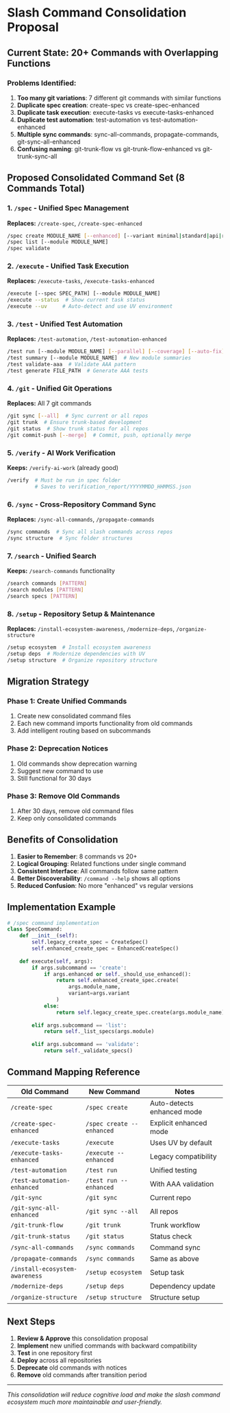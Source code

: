 # Slash Command Consolidation Proposal

## Current State: 20+ Commands with Overlapping Functions

### Problems Identified:
1. **Too many git variations**: 7 different git commands with similar functions
2. **Duplicate spec creation**: create-spec vs create-spec-enhanced
3. **Duplicate task execution**: execute-tasks vs execute-tasks-enhanced  
4. **Duplicate test automation**: test-automation vs test-automation-enhanced
5. **Multiple sync commands**: sync-all-commands, propagate-commands, git-sync-all-enhanced
6. **Confusing naming**: git-trunk-flow vs git-trunk-flow-enhanced vs git-trunk-sync-all

## Proposed Consolidated Command Set (8 Commands Total)

### 1. `/spec` - Unified Spec Management
**Replaces:** `/create-spec`, `/create-spec-enhanced`
```bash
/spec create MODULE_NAME [--enhanced] [--variant minimal|standard|api|research]
/spec list [--module MODULE_NAME]
/spec validate
```

### 2. `/execute` - Unified Task Execution
**Replaces:** `/execute-tasks`, `/execute-tasks-enhanced`
```bash
/execute [--spec SPEC_PATH] [--module MODULE_NAME]
/execute --status  # Show current task status
/execute --uv     # Auto-detect and use UV environment
```

### 3. `/test` - Unified Test Automation
**Replaces:** `/test-automation`, `/test-automation-enhanced`
```bash
/test run [--module MODULE_NAME] [--parallel] [--coverage] [--auto-fix]
/test summary [--module MODULE_NAME]  # New module summaries
/test validate-aaa  # Validate AAA pattern
/test generate FILE_PATH  # Generate AAA tests
```

### 4. `/git` - Unified Git Operations
**Replaces:** All 7 git commands
```bash
/git sync [--all]  # Sync current or all repos
/git trunk  # Ensure trunk-based development
/git status  # Show trunk status for all repos
/git commit-push [--merge]  # Commit, push, optionally merge
```

### 5. `/verify` - AI Work Verification
**Keeps:** `/verify-ai-work` (already good)
```bash
/verify  # Must be run in spec folder
         # Saves to verification_report/YYYYMMDD_HHMMSS.json
```

### 6. `/sync` - Cross-Repository Command Sync
**Replaces:** `/sync-all-commands`, `/propagate-commands`
```bash
/sync commands  # Sync all slash commands across repos
/sync structure  # Sync folder structures
```

### 7. `/search` - Unified Search
**Keeps:** `/search-commands` functionality
```bash
/search commands [PATTERN]
/search modules [PATTERN]
/search specs [PATTERN]
```

### 8. `/setup` - Repository Setup & Maintenance
**Replaces:** `/install-ecosystem-awareness`, `/modernize-deps`, `/organize-structure`
```bash
/setup ecosystem  # Install ecosystem awareness
/setup deps  # Modernize dependencies with UV
/setup structure  # Organize repository structure
```

## Migration Strategy

### Phase 1: Create Unified Commands
1. Create new consolidated command files
2. Each new command imports functionality from old commands
3. Add intelligent routing based on subcommands

### Phase 2: Deprecation Notices
1. Old commands show deprecation warning
2. Suggest new command to use
3. Still functional for 30 days

### Phase 3: Remove Old Commands
1. After 30 days, remove old command files
2. Keep only consolidated commands

## Benefits of Consolidation

1. **Easier to Remember**: 8 commands vs 20+
2. **Logical Grouping**: Related functions under single command
3. **Consistent Interface**: All commands follow same pattern
4. **Better Discoverability**: `/command --help` shows all options
5. **Reduced Confusion**: No more "enhanced" vs regular versions

## Implementation Example

```python
# /spec command implementation
class SpecCommand:
    def __init__(self):
        self.legacy_create_spec = CreateSpec()
        self.enhanced_create_spec = EnhancedCreateSpec()
    
    def execute(self, args):
        if args.subcommand == 'create':
            if args.enhanced or self._should_use_enhanced():
                return self.enhanced_create_spec.create(
                    args.module_name,
                    variant=args.variant
                )
            else:
                return self.legacy_create_spec.create(args.module_name)
        
        elif args.subcommand == 'list':
            return self._list_specs(args.module)
        
        elif args.subcommand == 'validate':
            return self._validate_specs()
```

## Command Mapping Reference

| Old Command | New Command | Notes |
|------------|-------------|-------|
| `/create-spec` | `/spec create` | Auto-detects enhanced mode |
| `/create-spec-enhanced` | `/spec create --enhanced` | Explicit enhanced mode |
| `/execute-tasks` | `/execute` | Uses UV by default |
| `/execute-tasks-enhanced` | `/execute --enhanced` | Legacy compatibility |
| `/test-automation` | `/test run` | Unified testing |
| `/test-automation-enhanced` | `/test run --enhanced` | With AAA validation |
| `/git-sync` | `/git sync` | Current repo |
| `/git-sync-all-enhanced` | `/git sync --all` | All repos |
| `/git-trunk-flow` | `/git trunk` | Trunk workflow |
| `/git-trunk-status` | `/git status` | Status check |
| `/sync-all-commands` | `/sync commands` | Command sync |
| `/propagate-commands` | `/sync commands` | Same as above |
| `/install-ecosystem-awareness` | `/setup ecosystem` | Setup task |
| `/modernize-deps` | `/setup deps` | Dependency update |
| `/organize-structure` | `/setup structure` | Structure setup |

## Next Steps

1. **Review & Approve** this consolidation proposal
2. **Implement** new unified commands with backward compatibility
3. **Test** in one repository first
4. **Deploy** across all repositories
5. **Deprecate** old commands with notices
6. **Remove** old commands after transition period

---

*This consolidation will reduce cognitive load and make the slash command ecosystem much more maintainable and user-friendly.*